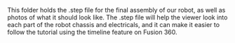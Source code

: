 This folder holds the .step file for the final assembly of our robot, as well as photos of what it should look like. The .step file will help the viewer look into each part of the robot chassis and electricals, and it can make it easier to follow the tutorial using the timeline feature on Fusion 360. 
